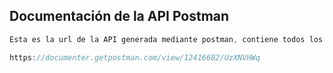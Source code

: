 ## Documentación de la API Postman

```js
Esta es la url de la API generada mediante postman, contiene todos los ENDPOINTS de la api.

https://documenter.getpostman.com/view/12416682/UzXNVHWq

```